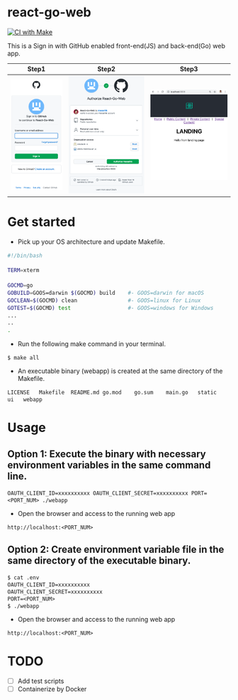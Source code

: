 # react-go-web

[![CI with Make](https://github.com/masashik/react-go-web/actions/workflows/main.yml/badge.svg?branch=main)](https://github.com/masashik/react-go-web/actions/workflows/main.yml)

This is a Sign in with GitHub enabled front-end(JS) and back-end(Go) web app.

Step1         |  Step2      |  Step3      |
:-------------------------:|:------------------------:|:------------------------:|
![ReactJS-Go-WebApp1](ReactJS-Go-WebApp1.png)   |  ![ReactJS-Go-WebApp2](ReactJS-Go-WebApp2.png)  |  ![ReactJS-Go-WebApp3](ReactJS-Go-WebApp3.png)


# Get started

- Pick up your OS architecture and update Makefile.

```bash
#!/bin/bash

TERM=xterm

GOCMD=go
GOBUILD=GOOS=darwin $(GOCMD) build    #- GOOS=darwin for macOS
GOCLEAN=$(GOCMD) clean                #- GOOS=linux for Linux
GOTEST=$(GOCMD) test                  #- GOOS=windows for Windows
...
..
.
```


- Run the following make command in your terminal.
```shell
$ make all
```
- An executable binary (webapp) is created at the same directory of the Makefile.

```
LICENSE   Makefile  README.md go.mod    go.sum    main.go   static   ui   webapp
```

# Usage

## Option 1: Execute the binary with necessary environment variables in the same command line.
```
OAUTH_CLIENT_ID=xxxxxxxxxx OAUTH_CLIENT_SECRET=xxxxxxxxxx PORT=<PORT_NUM> ./webapp
```
- Open the browser and access to the running web app 
```
http://localhost:<PORT_NUM>
```

## Option 2: Create environment variable file in the same directory of the executable binary.
```shell
$ cat .env
OAUTH_CLIENT_ID=xxxxxxxxxx
OAUTH_CLIENT_SECRET=xxxxxxxxxx
PORT=<PORT_NUM>
$ ./webapp
```
- Open the browser and access to the running web app 
```
http://localhost:<PORT_NUM>
```


# TODO

- [ ] Add test scripts
- [ ] Containerize by Docker
